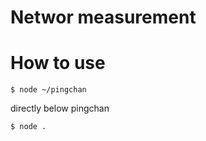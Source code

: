 # Networ measurement

# How to use
```shell
$ node ~/pingchan
```

directly below pingchan
```shell
$ node .
```
